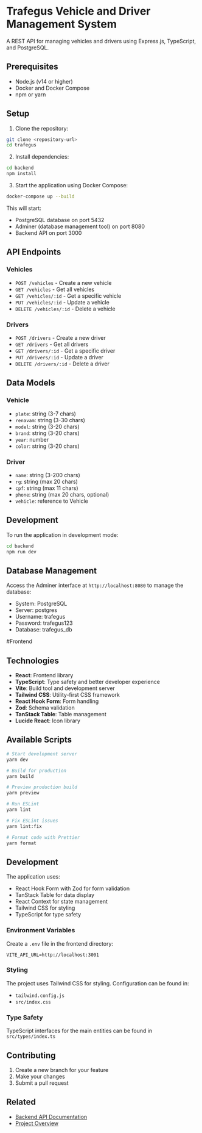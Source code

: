 # Trafegus Vehicle and Driver Management System

A REST API for managing vehicles and drivers using Express.js, TypeScript, and PostgreSQL.

## Prerequisites

- Node.js (v14 or higher)
- Docker and Docker Compose
- npm or yarn

## Setup

1. Clone the repository:
```bash
git clone <repository-url>
cd trafegus
```

2. Install dependencies:
```bash
cd backend
npm install
```

3. Start the application using Docker Compose:
```bash
docker-compose up --build
```

This will start:
- PostgreSQL database on port 5432
- Adminer (database management tool) on port 8080
- Backend API on port 3000

## API Endpoints

### Vehicles

- `POST /vehicles` - Create a new vehicle
- `GET /vehicles` - Get all vehicles
- `GET /vehicles/:id` - Get a specific vehicle
- `PUT /vehicles/:id` - Update a vehicle
- `DELETE /vehicles/:id` - Delete a vehicle

### Drivers

- `POST /drivers` - Create a new driver
- `GET /drivers` - Get all drivers
- `GET /drivers/:id` - Get a specific driver
- `PUT /drivers/:id` - Update a driver
- `DELETE /drivers/:id` - Delete a driver

## Data Models

### Vehicle
- `plate`: string (3-7 chars)
- `renavam`: string (3-30 chars)
- `model`: string (3-20 chars)
- `brand`: string (3-20 chars)
- `year`: number
- `color`: string (3-20 chars)

### Driver
- `name`: string (3-200 chars)
- `rg`: string (max 20 chars)
- `cpf`: string (max 11 chars)
- `phone`: string (max 20 chars, optional)
- `vehicle`: reference to Vehicle

## Development

To run the application in development mode:

```bash
cd backend
npm run dev
```

## Database Management

Access the Adminer interface at `http://localhost:8080` to manage the database:
- System: PostgreSQL
- Server: postgres
- Username: trafegus
- Password: trafegus123
- Database: trafegus_db 

#Frontend

## Technologies

- **React**: Frontend library
- **TypeScript**: Type safety and better developer experience
- **Vite**: Build tool and development server
- **Tailwind CSS**: Utility-first CSS framework
- **React Hook Form**: Form handling
- **Zod**: Schema validation
- **TanStack Table**: Table management
- **Lucide React**: Icon library

## Available Scripts

```bash
# Start development server
yarn dev

# Build for production
yarn build

# Preview production build
yarn preview

# Run ESLint
yarn lint

# Fix ESLint issues
yarn lint:fix

# Format code with Prettier
yarn format
```

## Development

The application uses:
- React Hook Form with Zod for form validation
- TanStack Table for data display
- React Context for state management
- Tailwind CSS for styling
- TypeScript for type safety

### Environment Variables

Create a `.env` file in the frontend directory:

```env
VITE_API_URL=http://localhost:3001
```

### Styling

The project uses Tailwind CSS for styling. Configuration can be found in:
- `tailwind.config.js`
- `src/index.css`

### Type Safety

TypeScript interfaces for the main entities can be found in `src/types/index.ts`

## Contributing

1. Create a new branch for your feature
2. Make your changes
3. Submit a pull request

## Related

- [Backend API Documentation](#backend)
- [Project Overview](##)